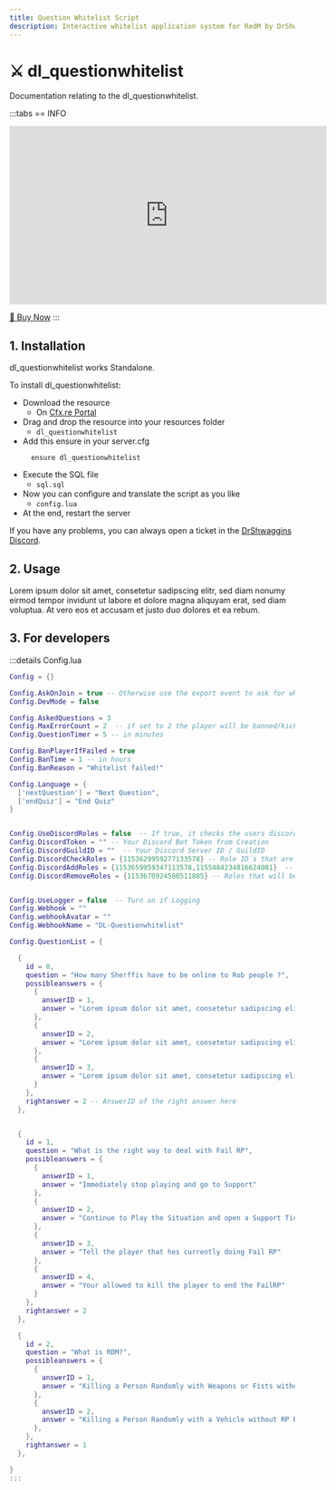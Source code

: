 ```yaml
---
title: Question Whitelist Script
description: Interactive whitelist application system for RedM by DrShwaggins. Screen new players with custom questions for your Red Dead Redemption 2 roleplay community.
---
```


# ⚔️ dl_questionwhitelist
Documentation relating to the dl_questionwhitelist.

:::tabs
== INFO
<iframe width="560" height="315" src="https://www.youtube.com/embed/6gm3W5wBjng?si=kpFTrMTGXW03j1-E" frameborder="0" allow="accelerometer; autoplay; clipboard-write; encrypted-media; gyroscope; picture-in-picture; web-share" allowfullscreen></iframe>

<a href="https://drshwaggins-scripts.tebex.io/package/5915178" class="button-buy">🛒 Buy Now</a>
:::

## 1. Installation
dl_questionwhitelist works Standalone. 

To install dl_questionwhitelist:
- Download the resource
  - On [Cfx.re Portal](https://portal.cfx.re/)
- Drag and drop the resource into your resources folder
  - `dl_questionwhitelist`
- Add this ensure in your server.cfg
  ```
    ensure dl_questionwhitelist
  ```
- Execute the SQL file
  - `sql.sql`
- Now you can configure and translate the script as you like
  - `config.lua`
- At the end, restart the server

If you have any problems, you can always open a ticket in the [DrShwaggins Discord](https://discord.gg/K9H27J5VaS).

## 2. Usage
Lorem ipsum dolor sit amet, consetetur sadipscing elitr, sed diam nonumy eirmod tempor invidunt ut labore et dolore magna aliquyam erat, sed diam voluptua. At vero eos et accusam et justo duo dolores et ea rebum.

## 3. For developers

:::details Config.lua
```lua
Config = {}

Config.AskOnJoin = true -- Otherwise use the export event to ask for whitelist status (Readme)
Config.DevMode = false

Config.AskedQuestions = 3
Config.MaxErrorCount = 2  -- if set to 2 the player will be banned/kicked if he makes his 3rd mistake
Config.QuestionTimer = 5 -- in minutes

Config.BanPlayerIfFailed = true
Config.BanTime = 1 -- in hours
Config.BanReason = "Whitelist failed!"

Config.Language = {
  ['nextQuestion'] = "Next Question",
  ['endQuiz'] = "End Quiz"
}


Config.UseDiscordRoles = false  -- If true, it checks the users discord roles instead of the status in the database !
Config.DiscordToken = "" -- Your Discord Bot Token from Creation
Config.DiscordGuildID = ""  -- Your Discord Server ID / GuildID
Config.DiscordCheckRoles = {1153629959277133578} -- Role ID´s that are checked (if the player has the roles, he already has the whitelist if not he has to do the questions)
Config.DiscordAddRoles = {1153659959347113578,1155484234816624081}  -- Roles that will be added if the player passes the questions
Config.DiscordRemoveRoles = {1153670924580511805} -- Roles that will be removed if the player passes the questions


Config.UseLogger = false  -- Turn on if Logging
Config.Webhook = ""
Config.webhookAvatar = ""
Config.WebhookName = "DL-Questionwhitelist"

Config.QuestionList = {

  {
    id = 0,
    question = "How many Sherffis have to be online to Rob people ?",
    possibleanswers = {
      {
        answerID = 1,
        answer = "Lorem ipsum dolor sit amet, consetetur sadipscing elitr, sed diam nonumy eirmod tempor invidunt ut labore et dolore magna aliquyam erat, sed diam voluptua. At vero eos et accusam et"
      },
      {
        answerID = 2,
        answer = "Lorem ipsum dolor sit amet, consetetur sadipscing elitr, sed diam nonumy eirmod tempor invidunt ut labore et dolore magna aliquyam erat, sed diam voluptua. At vero eos et accusam et justo duo dolores et ea rebum. Stet clita kasd gubergren,"
      },
      {
        answerID = 3,
        answer = "Lorem ipsum dolor sit amet, consetetur sadipscing elitr, sed diam nonumy eirmod tempor invidunt ut labore et dolore magna aliquyam erat, sed diam voluptua. At"
      }
    },
    rightanswer = 2 -- AnswerID of the right answer here
  },


  {
    id = 1,
    question = "What is the right way to deal with Fail RP",
    possibleanswers = {
      {
        answerID = 1,
        answer = "Immediately stop playing and go to Support"
      },
      {
        answerID = 2,
        answer = "Continue to Play the Situation and open a Support Ticket after"
      },
      {
        answerID = 3,
        answer = "Tell the player that hes currently doing Fail RP"
      },
      {
        answerID = 4,
        answer = "Your allowed to kill the player to end the FailRP"
      }
    },
    rightanswer = 2
  },

  {
    id = 2,
    question = "What is RDM?",
    possibleanswers = {
      {
        answerID = 1,
        answer = "Killing a Person Randomly with Weapons or Fists without RP Background"
      },
      {
        answerID = 2,
        answer = "Killing a Person Randomly with a Vehicle without RP Background"
      },
    },
    rightanswer = 1
  },

}
:::
